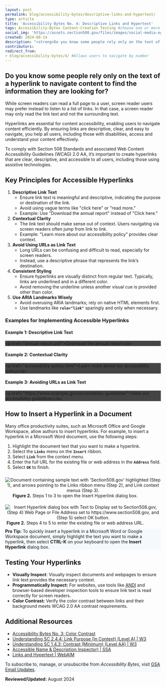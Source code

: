 ```yaml
---
layout: post
permalink: blog/accessibility-bytes/descriptive-links-and-hypertext/
type: article
title: 'Accessibility Bytes No. 4: Descriptive Links and Hypertext'
tags: Accessibility-Bytes Content-Creation Testing #choose one or more (comma separated): Accessibility-Bytes, Acquisition, Content-Creation, Design-and-Develop, Events, Policy-and-Management, Testing 
social_img: 'https://assets.section508.gov/files/images/social-media-og-image-bytes.jpg'
created: 2024-08-14
description: "<strong>Do you know some people rely only on the text of a hyperlink to navigate content to find the information they are looking for?</strong><p>By ensuring links are descriptive, clear, and easy to navigate, you help all users, including those with disabilities, to access and understand your content effectively."
contributors: 
redirect_from:
- blog/accessibility-bytes/4/ #Allows users to navigate by number
---
```

<h2 style="line-height:1.2;">Do you know some people rely only on the text of a hyperlink to navigate content to find the information they are looking for?</h2>

While screen readers can read a full page to a user, screen reader users may prefer instead to listen to a list of links. In that case, a screen reader may only read the link text and not the surrounding text.

Hyperlinks are essential for content accessibility, enabling users to navigate content efficiently. By ensuring links are descriptive, clear, and easy to navigate, you help all users, including those with disabilities, access and understand your content effectively.

To comply with Section 508 Standards and associated Web Content Accessibility Guidelines (WCAG) 2.0 AA, it’s important to create hyperlinks that are clear, descriptive, and accessible to all users, including those using assistive technologies.

## Key Principles for Accessible Hyperlinks
1.  **Descriptive Link Text**
    - Ensure link text is meaningful and descriptive, indicating the purpose or destination of the link.
    - Avoid using vague terms like "click here" or "read more."
    - Example: Use "Download the annual report" instead of "Click here."
2.  **Contextual Clarity**
    - The link text should make sense out of context. Users navigating via screen readers often jump from link to link.
    - Example: "Learn more about our accessibility policy" provides clear context.
3.  **Avoid Using URLs as Link Text**
    - Long URLs can be confusing and difficult to read, especially for screen readers.
    - Instead, use a descriptive phrase that represents the link’s destination.
4.  **Consistent Styling**
    - Ensure hyperlinks are visually distinct from regular text. Typically, links are underlined and in a different color.
    - Avoid removing the underline unless another visual cue is provided other than color.
5.  **Use ARIA Landmarks Wisely**
    -   Avoid overusing ARIA landmarks; rely on native HTML elements first.
    -   Use landmarks like **`role="link"`** sparingly and only when necessary.

### Examples for Implementing Accessible Hyperlinks

#### Example 1: Descriptive Link Text
<div class="code-box" style="width: 100%; background-color: #444;">
    <span class="code-box-text">&lt;a href="annual-report.pdf">Download the annual report&lt;/a></span>
</div>

#### Example 2: Contextual Clarity
<div class="code-box" style="width: 100%; background-color: #444;">
    <span class="code-box-text">&lt;a href="accessibility-policy.html">Learn more about our accessibility policy&lt;/a></span>
</div>

#### Example 3: Avoiding URLs as Link Text
<div class="code-box" style="width: 100%; background-color: #444;">
    <span class="code-box-text">&lt;a href="https://www.example.gov/accessibility-guidelines">View our accessibility guidelines&lt;/a></span>
</div>

## How to Insert a Hyperlink in a Document
Many office productivity suites, such as Microsoft Office and Google Workspace, allow authors to insert hyperlinks. For example, to insert a hyperlink in a Microsoft Word document, use the following steps:

1.  Highlight the document text that you want to make a hyperlink. 
2.  Select the **`Links`** menu on the **`Insert`** ribbon.
3.  Select **`Link`** from the context menu.
4.  Enter the full URL for the existing file or web address in the **`Address`** field.
5.  Select **`OK`** to finish.

<div class="tablet:grid-col" style="margin: auto; max-width: 100%; text-align: center; padding: 10px 0px">
    <div class="margin-top-1"><img src="https://assets.section508.gov/assets/images/byte-004-figure-1.jpg" alt="Document containing sample text with 'Section508.gov' highlighted (Step 1), and arrows pointing to the Links ribbon menu (Step 2), and Link context menus (Step 3)." aria-describedby="figure-2" class="padding-1">
    </div>
    <div class="font-mono-3xs margin-x-auto auto" style="max-width: 90%; text-align: center;"><span id="figure-2"><strong>Figure 2.</strong> Steps 1 to 3 to open the Insert Hyperlink dialog box.</span>
    </div>
</div>

<div class="tablet:grid-col" style="margin: auto; max-width: 100%; text-align: center; padding: 10px 0px">
    <div class="margin-top-1"><img src="https://assets.section508.gov/assets/images/byte-004-figure-2.jpg" alt="Insert Hyperlink dialog box with Text to Display set to Section508.gov, (Step 4) Web Page or File Address set to https://www.section508.gov, and (Step 5) select OK button." aria-describedby="figure-2" class="padding-1">
    </div>
    <div class="font-mono-3xs margin-x-auto auto" style="max-width: 90%; text-align: center;"><span id="figure-2"><strong>Figure 2.</strong> Steps 4 to 5 to enter the existing file or web address URL.</span>
    </div>
</div>

<div class="border-base radius-lg border-1px padding-1" style="width: 100%; background-color: #f5f9fc;">
<strong>Pro Tip:</strong> To quickly insert a hyperlink in a Microsoft Word or Google Workspace document, simply highlight the text you want to make a hyperlink, then select <span class="font-mono-sm"><strong>CTRL-K</strong></span> on your keyboard to open the <span class="font-mono-sm"><strong>Insert Hyperlink</strong></span> dialog box.
</div>

## Testing Your Hyperlinks
*   **Visually Inspect**: Visually inspect documents and webpages to ensure link text provides the necessary context.
*   **Programmatically Inspect:** For websites, use tools like [ANDI](https://www.section508.gov/test/web-software/#testing-tools-for-web) and browser-based developer inspection tools to ensure link text is read correctly for screen readers.
*   **Color Contrast:** Verify the color contrast between links and their background meets WCAG 2.0 AA contrast requirements.

## Additional Resources 
* <a href="https://www.section508.gov/blog/accessibility-bytes/color-contrast/" target="_blank" class="usa-link--external">Accessibility Bytes No. 3: Color Contrast</a>
* <a href="https://www.w3.org/WAI/WCAG22/Understanding/link-purpose-in-context.html" target="_blank" class="usa-link--external">Understanding SC 2.4.4: Link Purpose (In Context) (Level A) | W3</a>
* <a href="https://www.w3.org/WAI/WCAG22/quickref/?versions=2.1&showtechniques=249#contrast-minimum" target="_blank" class="usa-link--external">Understanding SC 1.4.3: Contrast (Minimum) (Level AA) | W3</a>
* <a href="https://www.section508.gov/test/web-software/#testing-tools-for-web" target="_blank" class="usa-link--external">Accessible Name & Description Inspector) | SSA</a>
* <a href="https://webaim.org/techniques/hypertext/" target="_blank" class="usa-link--external">Links and Hypertext | WebAIM</a>

<div class="border-base radius-lg border-1px padding-1" style="width: 100%; background-color: #f5f9fc;">
To subscribe to, manage, or unsubscribe from <em>Accessibility Bytes</em>, visit <a href="https://public.govdelivery.com/accounts/USGSA/subscriber/new?topic_id=USGSA_1324" target="_blank" class="usa-link--external">GSA Email Updates</a>.
</div>

**Reviewed/Updated:** August 2024